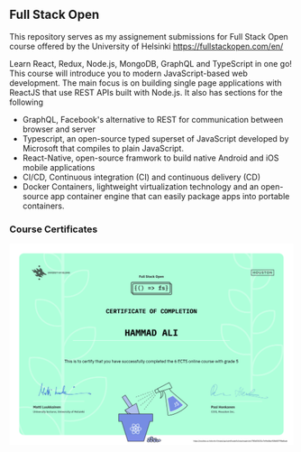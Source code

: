 ## Full Stack Open

This repository serves as my assignement submissions for Full Stack Open course offered by the University of Helsinki
https://fullstackopen.com/en/


Learn React, Redux, Node.js, MongoDB, GraphQL and TypeScript in one go! This course will introduce you to modern JavaScript-based web development. The main focus is on building single page applications with ReactJS that use REST APIs built with Node.js. It also has sections for the following


-  GraphQL, Facebook's alternative to REST for communication between browser and server
-  Typescript, an open-source typed superset of JavaScript developed by Microsoft that compiles to plain JavaScript.
-  React-Native, open-source framwork to build native Android and iOS mobile applications
-  CI/CD, Continuous integration (CI) and continuous delivery (CD)
-  Docker Containers, lightweight virtualization technology and an open-source app container engine that can easily package apps into portable containers.


### Course Certificates
![alt text](./certificates//part0-7.png)
